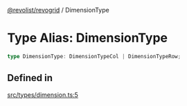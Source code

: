 [@revolist/revogrid](README.md) / DimensionType

# Type Alias: DimensionType

```ts
type DimensionType: DimensionTypeCol | DimensionTypeRow;
```

## Defined in

[src/types/dimension.ts:5](https://github.com/revolist/revogrid/blob/5e3002471d0c6a5af7f60949f39b6639df457ad1/src/types/dimension.ts#L5)
